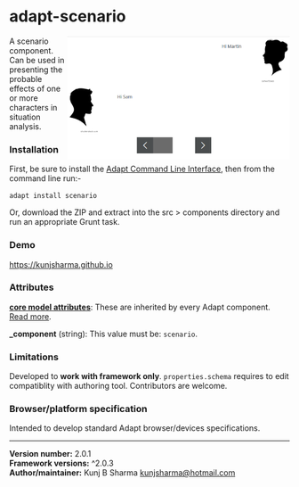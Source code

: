 # adapt-scenario  

<img src="assets/adapt-scenario.png" alt="scenario" align="right" width="400px">

A scenario component. Can be used in presenting the probable effects of one or more characters in situation analysis.

### Installation
First, be sure to install the [Adapt Command Line Interface](https://github.com/cajones/adapt-cli), then from the command line run:-

    adapt install scenario

Or, download the ZIP and extract into the src > components directory and run an appropriate Grunt task.

### Demo

https://kunjsharma.github.io

### Attributes

[**core model attributes**](https://github.com/adaptlearning/adapt_framework/wiki/Core-model-attributes): These are inherited by every Adapt component. [Read more](https://github.com/adaptlearning/adapt_framework/wiki/Core-model-attributes).

**_component** (string): This value must be: `scenario`.

### Limitations

Developed to <b>work with framework only</b>. `properties.schema` requires to edit compatiblity with authoring tool. Contributors are welcome.

### Browser/platform specification

Intended to develop standard Adapt browser/devices specifications.

----------------------------
**Version number:**  2.0.1  
**Framework versions:** ^2.0.3  
**Author/maintainer:** Kunj B Sharma <kunjsharma@hotmail.com>  
